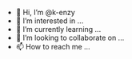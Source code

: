 - 👋 Hi, I’m @k-enzy
- 👀 I’m interested in ...
- 🌱 I’m currently learning ...
- 💞️ I’m looking to collaborate on ...
- 📫 How to reach me ...

<!---
k-enzy/k-enzy is a ✨ special ✨ repository because its `README.md` (this file) appears on your GitHub profile.
You can click the Preview link to take a look at your changes.
--->

